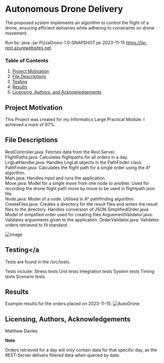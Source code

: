 # Autonomous Drone Delivery
The proposed system implements an algorithm to control the flight of a drone, ensuring efficient deliveries while adhering to constraints on drone movement.

Run by: java -jar PizzaDronz-1.0-SNAPSHOT.jar 2023-11-15 https://ilp-rest.azurewebsites.net

### Table of Contents

1. [Project Motivation](#motivation)
2. [File Descriptions](#files)
3. [Testing](#testing)
4. [Results](#results)
5. [Licensing, Authors, and Acknowledgements](#licensing)

## Project Motivation<a name="motivation"></a>
This Project was created for my Informatics Large Practical Module. I achieved a mark of 87%.

## File Descriptions <a name="files"></a>

RestController.java: Fetches data from the Rest Server.  
FlightPaths.java: Calculates flightpaths for all orders in a day.  
LngLatHandler.java: Handles LngLat objects in the PathFinder class.  
PathFinder.java: Calculates the flight path for a single order using the A* algorithm.  
Main.java: Handles input and runs the application.  
Move.java:  Model for a single move from one node to another. Used for recording the drone flight path move by move to be used in flightpath json file.  
Node.java: Model of a node. Utilised in A* pathfinding algorithm
CreateFiles.java: Creates a directory for the result files and writes the result files to the directory. Handles conversion of JSON
SimplifiedOrder.java: Model of simplified order used for creating files
ArguementValidator.java: Validates arguements given to the application.
OrderValidator.java: Validates orders retrieved to fit standard.

![image](https://github.com/MattDavies-code/Autonomous-drone-delivery/assets/54101905/6d406a40-be8c-471c-be01-f773d6714a00)

## Testing<a name="testing"></a

Tests are found in the /src/tests.  

Tests include: 
Stress tests
Unit tests
Integration tests
System tests
Timing tests
Scenario tests

## Results<a name="results"></a>

Example results for the orders placed on 2023-11-15: 
![AutoDrone](https://github.com/MattDavies-code/Autonomous-drone-delivery/assets/54101905/b509fb45-f134-4345-bdc8-8c5b8e0edf3b)


## Licensing, Authors, Acknowledgements<a name="licensing"></a>
Matthew Davies

**Note**

Orders retrieved for a day will only contain data for that specific day, as the REST-Server delivers filtered data when queried by date.
